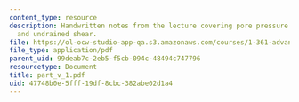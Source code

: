 ```yaml
---
content_type: resource
description: Handwritten notes from the lecture covering pore pressure parameters
  and undrained shear.
file: https://ol-ocw-studio-app-qa.s3.amazonaws.com/courses/1-361-advanced-soil-mechanics-fall-2004/47748b0e5fff19df8cbc382abe02d1a4_part_v_1.pdf
file_type: application/pdf
parent_uid: 99deab7c-2eb5-f5cb-094c-48494c747796
resourcetype: Document
title: part_v_1.pdf
uid: 47748b0e-5fff-19df-8cbc-382abe02d1a4
---
```

